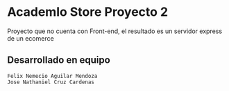 # Academlo Store Proyecto 2

Proyecto que no cuenta con Front-end, el resultado es un servidor express de un ecomerce

## Desarrollado en equipo

```
Felix Nemecio Aguilar Mendoza
Jose Nathaniel Cruz Cardenas
```
